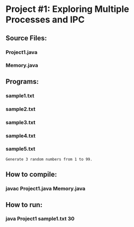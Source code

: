 # Project #1:  Exploring Multiple Processes and IPC

## Source Files:
### Project1.java
### Memory.java

## Programs:
### sample1.txt
### sample2.txt
### sample3.txt
### sample4.txt
### sample5.txt
	Generate 3 random numbers from 1 to 99.
 	

## How to compile:
### javac Project1.java Memory.java

## How to run:
### java Project1 sample1.txt 30
